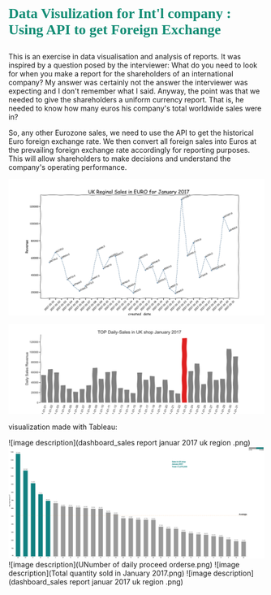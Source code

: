 # <p style="font-family:verdana"> <span style='color: #138d75' > Data Visulization for Int'l company : Using API to get Foreign Exchange</span></p><p style="font-family:'Courier New'"><span style='color: #138d75' >
  
This is an exercise in data visualisation and analysis of reports. It was inspired by a question posed by the interviewer: What do you need to look for when you make a report for the shareholders of an international company? My answer was certainly not the answer the interviewer was expecting and I don't remember what I said. Anyway, the point was that we needed to give the shareholders a uniform currency report. That is, he needed to know how many euros his company's total worldwide sales were in?

So, any other Eurozone sales, we need to use the API to get the historical Euro foreign exchange rate. We then convert all foreign sales into Euros at the prevailing foreign exchange rate accordingly for reporting purposes. This will allow shareholders to make decisions and understand the company's operating performance.
</span></p>

![image description](UK_Reginal_Sales_in_EURO_for_January_2017.png)

![image description](TOP_Daily-Sales_in_UK_shop_January_2017.png)


visualization made with Tableau:

![image description](dashboard_sales report januar 2017 uk region .png)
![image description](Daily-Sales_in_UK_shop_January_2017.png)
![image description](UNumber of daily proceed orderse.png)
![image description](Total quantity sold in January 2017.png)
![image description](dashboard_sales report januar 2017 uk region .png)

